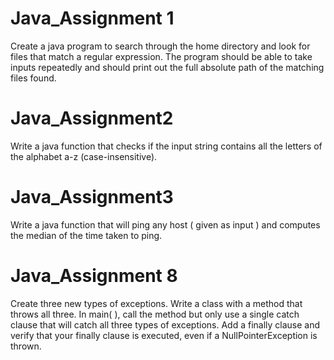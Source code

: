 # Java_Assignment 1
Create a java program to search through the home directory and look for files that match a regular expression. The program should be able to take inputs repeatedly and should print out the full absolute path of the matching files found.

# Java_Assignment2
Write a java function that checks if the input string contains all the letters of the alphabet a-z (case-insensitive).

# Java_Assignment3
Write a java function that will ping any host ( given as input ) and computes the median of the time taken to ping.

# Java_Assignment 8
Create three new types of exceptions. Write a class with a method that throws all three. In main( ), 
call the method but only use a single catch clause that will catch all three types of exceptions. 
Add a finally clause and verify that your finally clause is executed, even if a NullPointerException is thrown.
